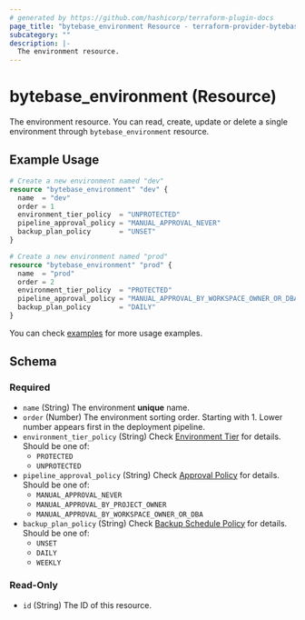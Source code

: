 ```yaml
---
# generated by https://github.com/hashicorp/terraform-plugin-docs
page_title: "bytebase_environment Resource - terraform-provider-bytebase"
subcategory: ""
description: |-
  The environment resource.
---
```


# bytebase_environment (Resource)

The environment resource. You can read, create, update or delete a single environment through `bytebase_environment` resource.

## Example Usage

```terraform
# Create a new environment named "dev"
resource "bytebase_environment" "dev" {
  name  = "dev"
  order = 1
  environment_tier_policy  = "UNPROTECTED"
  pipeline_approval_policy = "MANUAL_APPROVAL_NEVER"
  backup_plan_policy       = "UNSET"
}

# Create a new environment named "prod"
resource "bytebase_environment" "prod" {
  name  = "prod"
  order = 2
  environment_tier_policy  = "PROTECTED"
  pipeline_approval_policy = "MANUAL_APPROVAL_BY_WORKSPACE_OWNER_OR_DBA"
  backup_plan_policy       = "DAILY"
}
```

You can check [examples](https://github.com/bytebase/terraform-provider-bytebase/blob/main/examples/setup) for more usage examples.

<!-- schema generated by tfplugindocs -->

## Schema

### Required

- `name` (String) The environment **unique** name.
- `order` (Number) The environment sorting order. Starting with 1. Lower number appears first in the deployment pipeline.
- `environment_tier_policy` (String) Check [Environment Tier](https://www.bytebase.com/docs/administration/environment-policy/tier) for details. Should be one of:
  - `PROTECTED`
  - `UNPROTECTED`
- `pipeline_approval_policy` (String) Check [Approval Policy](https://www.bytebase.com/docs/administration/environment-policy/approval-policy) for details. Should be one of:
  - `MANUAL_APPROVAL_NEVER`
  - `MANUAL_APPROVAL_BY_PROJECT_OWNER`
  - `MANUAL_APPROVAL_BY_WORKSPACE_OWNER_OR_DBA`
- `backup_plan_policy` (String) Check [Backup Schedule Policy](https://www.bytebase.com/docs/administration/environment-policy/backup-schedule-policy) for details. Should be one of:
  - `UNSET`
  - `DAILY`
  - `WEEKLY`

### Read-Only

- `id` (String) The ID of this resource.
